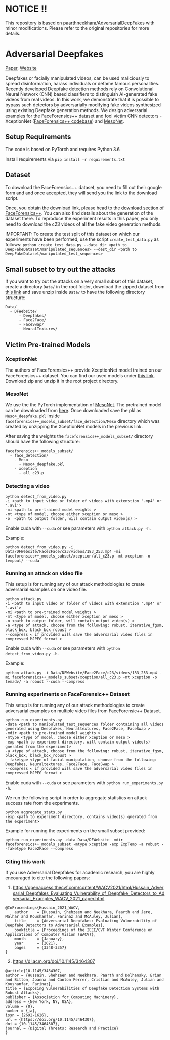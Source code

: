 # NOTICE !!
This repository is based on [paarthneekhara/AdversarialDeepFakes](https://github.com/paarthneekhara/AdversarialDeepFakes) with minor modifications.
Please refer to the original repositories for more details.

# Adversarial Deepfakes

[Paper](https://arxiv.org/abs/2002.12749), [Website](https://adversarialdeepfakes.github.io/)

Deepfakes or facially manipulated videos, can be used maliciously to spread disinformation, harass individuals or defame famous personalities. Recently developed Deepfake detection methods rely on Convolutional Neural Network (CNN) based classifiers to distinguish AI-generated fake videos from real videos. In this work, we demonstrate that it is possible to bypass such detectors by adversarially modifying fake videos synthesized using existing Deepfake generation methods. We design adversarial examples for the FaceForensics++ dataset and fool victim CNN detectors - XceptionNet ([FaceForensics++ codebase](https://github.com/ondyari/FaceForensics)) and [MesoNet](https://github.com/HongguLiu/MesoNet-Pytorch).


## Setup Requirements

The code is based on PyTorch and requires Python 3.6

Install requirements via ```pip install -r requirements.txt```

## Dataset
To download the FaceForensics++ dataset, you need to fill out their google form and and once accepted, they will send you the link to the download script.

Once, you obtain the download link, please head to the [download section of FaceForensics++](https://github.com/ondyari/FaceForensics/tree/master/dataset). You can also find details about the generation of the dataset there. To reproduce the experiment results in this paper, you only need to download the c23 videos of all the fake video generation methods.

IMPORTANT: To create the test split of this dataset on which our experiments have been performed, use the script ```create_test_data.py``` as follows:
```python create_test_data.py --data_dir <path to DeepFakeDataset/manipulated_sequences> --dest_dir <path to DeepFakeDataset/manipulated_test_sequences> ```

## Small subset to try out the attacks
If you want to try out the attacks on a very small subset of this dataset, create a directory `Data/` in the root folder,  download the zipped dataset from [this link](http://adversarialdeepfakes.github.io/dfsubset.zip) and save unzip inside `Data/` to have the following directory structure:

```
Data/
  - DFWebsite/
      - Deepfakes/
      - Face2Face/
      - FaceSwap/
      - NeuralTextures/
```

## Victim Pre-trained Models

### XceptionNet
The authors of FaceForensics++ provide XceptionNet model trained on our FaceForensics++ dataset. 
You can find our used models under [this link](http://kaldir.vc.in.tum.de:/FaceForensics/models/faceforensics++_models.zip). Download zip and unzip it in the root project directory.

### MesoNet

We use the the PyTorch implementation of [MesoNet](https://github.com/HongguLiu/MesoNet-Pytorch). The pretrained model can be downloaded from [here](https://github.com/HongguLiu/MesoNet-Pytorch/blob/master/output/Mesonet/best.pkl?raw=true). Once downloaded save the pkl as `Meso4_deepfake.pkl` inside ```faceforensics++_models_subset/face_detection/Meso```  directory which was created by unzipping the XceptionNet models in the previous link. 

After saving the weights the `faceforensics++_models_subset/` directory should have the following structure:

```
faceforensics++_models_subset/
  - face_detection/
    - Meso
      - Meso4_deepfake.pkl
    - xception
      - all_c23.p
```
    

### Detecting a video

```shell
python detect_from_video.py
-i <path to input video or folder of videos with extenstion '.mp4' or '.avi'>
-mi <path to pre-trained model weights >
-mt <type of model, choose either xception or meso >
-o  <path to output folder, will contain output video(s) >
```
Enable cuda with ```--cuda```  or see parameters with ```python attack.py -h```.

Example:
```shell
python detect_from_video.py -i Data/DFWebsite/Face2Face/c23/videos/183_253.mp4 -mi faceforensics++_models_subset/xception/all_c23.p -mt xception -o tempout/ --cuda
```

### Running an attack on video file

This setup is for running any of our attack methodologies to create adversarial examples on one video file. 
```shell
python attack.py
-i <path to input video or folder of videos with extenstion '.mp4' or '.avi'>
-mi <path to pre-trained model weights >
-mt <type of model, choose either xception or meso >
-o <path to output folder, will contain output video(s) >
-a <type of attack, choose from the following: robust, iterative_fgsm, black_box, black_box_robust >
--compress < if provided will save the adversarial video files in compressed MJPEG format > 

```  

Enable cuda with ```--cuda```  or see parameters with ```python detect_from_video.py -h```.

Example:
```shell
python attack.py -i Data/DFWebsite/Face2Face/c23/videos/183_253.mp4 -mi faceforensics++_models_subset/xception/all_c23.p -mt xception -o temadv/ -a robust --cuda --compress
```

### Running experiments on FaceForensic++ Dataset

This setup is for running any of our attack methodologies to create adversarial examples on multiple video files from FaceForensic++ Dataset. 
```shell
python run_experiments.py
-data <path to manipulated_test_sequences folder containing all videos generated using Deepfakes, Neuraltextures, Face2Face, FaceSwap >
-mdir <path to pre-trained model weights >
-mtype <type of model, choose either xception or meso >
-exp <path to experiment directory, will contain output video(s) gnerated from the experiment>
-a <type of attack, choose from the following: robust, iterative_fgsm, black_box, black_box_robust >
--faketype <type of facial manipulation, choose from the following: Deepfakes, Neuraltextures, Face2Face, FaceSwap >
--compress < if provided will save the adversarial video files in compressed MJPEG format > 

```  
Enable cuda with ```--cuda```  or see parameters with ```python run_experiments.py -h```.

We run the following script in order to aggregate statistics on attack success rate from the experiments.
```shell
python aggregate_stats.py
-exp <path to experiment directory, contains video(s) gnerated from the experiment>
```  

Example for running the experiments on the small subset provided:

```shell
python run_experiments.py -data Data/DFWebsite -mdir faceforensics++_models_subset -mtype xception -exp ExpTemp -a robust --faketype Face2Face --compress
```

### Citing this work
If you use Adversarial Deepfakes for academic research, you are highly encouraged to cite the following papers:
1) https://openaccess.thecvf.com/content/WACV2021/html/Hussain_Adversarial_Deepfakes_Evaluating_Vulnerability_of_Deepfake_Detectors_to_Adversarial_Examples_WACV_2021_paper.html

```
@InProceedings{Hussain_2021_WACV,
    author    = {Hussain, Shehzeen and Neekhara, Paarth and Jere, Malhar and Koushanfar, Farinaz and McAuley, Julian},
    title     = {Adversarial Deepfakes: Evaluating Vulnerability of Deepfake Detectors to Adversarial Examples},
    booktitle = {Proceedings of the IEEE/CVF Winter Conference on Applications of Computer Vision (WACV)},
    month     = {January},
    year      = {2021},
    pages     = {3348-3357}
}
```
2) https://dl.acm.org/doi/10.1145/3464307

```
@article{10.1145/3464307,
author = {Hussain, Shehzeen and Neekhara, Paarth and Dolhansky, Brian and Bitton, Joanna and Canton Ferrer, Cristian and McAuley, Julian and Koushanfar, Farinaz},
title = {Exposing Vulnerabilities of Deepfake Detection Systems with Robust Attacks},
publisher = {Association for Computing Machinery},
address = {New York, NY, USA},
volume = {0},
number = {ja},
issn = {2692-1626},
url = {https://doi.org/10.1145/3464307},
doi = {10.1145/3464307},
journal = {Digital Threats: Research and Practice}
}
```

